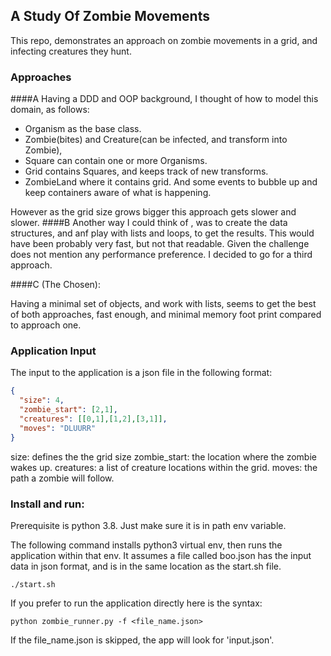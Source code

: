 ## A Study Of Zombie Movements

This repo, demonstrates an approach on zombie movements in a grid, and infecting creatures they hunt.

### Approaches
####A
Having a DDD and OOP background, I thought of how to model this domain, as follows:
 - Organism as the base class. 
 - Zombie(bites) and Creature(can be infected, and transform into Zombie),
 - Square can contain one or more Organisms.
 - Grid contains Squares, and keeps track of new transforms.
 - ZombieLand where it contains grid.
 And some events to bubble up and keep containers aware of what is happening.
 
 However as the grid size grows bigger this approach gets slower and slower.
 ####B
 Another way I could think of , was to create the data structures, and anf play with lists and loops, to get the results.
 This would have been probably very fast, but not that readable. Given the challenge does not mention any performance preference. I decided to go for a third approach.
 

####C (The Chosen):

Having a minimal set of objects, and work with lists, seems to get the best of both approaches, fast enough,
and minimal memory foot print compared to approach one.
### Application Input
The input to the application is a json file in the following format:
```json
{
  "size": 4,
  "zombie_start": [2,1],
  "creatures": [[0,1],[1,2],[3,1]],
  "moves": "DLUURR"
}

```
size: defines the the grid size
zombie_start: the location where the zombie wakes up.
creatures: a list of creature locations within the grid.
moves: the path a zombie will follow.

### Install and run:

Prerequisite is python 3.8. Just make sure it is in path env variable.

The following command installs python3 virtual env, then runs the application within that env.
It assumes a file called boo.json has the input data in json format, and is in the same location as the start.sh file.

```
./start.sh
```

If you prefer to run the application directly here is the syntax:

```
python zombie_runner.py -f <file_name.json>
```
If the file_name.json is skipped, the app will look for 'input.json'.

 


